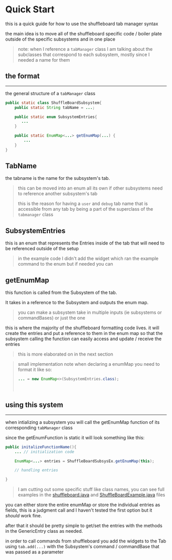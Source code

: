 # Quick Start

this is a quick guide for how to use the shuffleboard tab manager syntax

the main idea is to move all of the shuffleboard specific code / boiler plate outside of the specific subsystems and in one place

> note: when I reference a `tabManager` class I am talking about the subclasses that correspond to each subsystem, mostly since I needed a name for them

## the format
---
the general structure of a `tabManager` class
```java
public static class ShuffleBoardSubsystem{
	public static String tabName = ...;

    public static enum SubsystemEntries{
       ...
    }

    public static EnumMap<...> getEnumMap(...) { 
        ...
    }
}
```

TabName
---
the tabname is the name for the subsystem's tab. 
> this can be moved into an enum all its own if other subsystems need to reference another subsystem's tab
> 
> this is the reason for having a `user` and `debug` tab name that is accessible from any tab by being a part of the superclass of the `tabmanager` class

SubsystemEntries
---
this is an enum that represents the Entries inside of the tab that will need to be referenced outside of the setup

> in the example code I didn't add the widget which ran the example command to the enum but if needed you can

getEnumMap
---
this function is called from the Subsystem of the tab.

It takes in a reference to the Subsystem and outputs the enum map.

> you can make a subsystem take in multiple inputs (ie subsystems or commandBases) or just the one

this is where the majority of the shuffleboard formatting code lives. it will create the entries and put a reference to them in the enum map so that the subsystem calling the function can easily access and update / receive the entries
> this is more elaborated on in the next section

> small implementation note when declaring a enumMap you need to format it like so:
> ```java 
> ... = new EnumMap<>(SubsystemEntries.class);
> ```
> <br>
## using this system
---

when intializing a subsystem you will call the getEnumMap function of its corresponding `tabManager` class

since the getEnumFunction is static it will look something like this:

```java
public initalizeFunctionName(){
    ... // initialization code 

    EnumMap<...> entries = ShuffleBoardSubsysEx.getEnumMap(this);

    // handling entries

}

```

> I am cutting out some specific stuff like class names, you can see full examples in the [shuffleboard.java](./src/main/java/frc/robot/ShuffleBoard.java) and [ShuffleBoardExample.java](./src/main/java/frc/robot/subsystems/ShuffleBoardExample.java) files

you can either store the entire enumMap or store the individual entries as fields, this is a judgment call and I haven't tested the first option but it *should* work fine.

after that it should be pretty simple to get/set the entries with the methods in the GenericEntry class as needed.

in order to call commands from shuffleboard you add the widgets to the Tab using `tab.add(...)` with the Subsystem's command / commandBase that was passed as a parameter